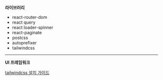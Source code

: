 

**라이브러리**

- react-router-dom
- react query
- react loader-spinner
- react-paginate
- postcss
- autoprefixer
- tailwindcss
----

**UI 프레임워크**

[tailwindcss 설치 가이드](https://tailwindcss.com/docs/guides/create-react-app)
